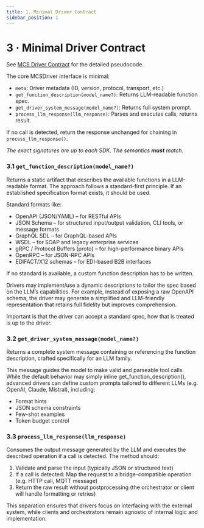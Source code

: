 ```yaml
---
title: 1. Minimal Driver Contract
sidebar_position: 1
---
```


# 3 · Minimal Driver Contract

See [MCS Driver Contract](Driver_Contract.md) for the detailed pseudocode.

The core MCSDriver interface is minimal:

- `meta`: Driver metadata (ID, version, protocol, transport, etc.)
- `get_function_description(model_name?)`: Returns LLM-readable function spec.
- `get_driver_system_message(model_name?)`: Returns full system prompt.
- `process_llm_response(llm_response)`: Parses and executes calls, returns result.

If no call is detected, return the response unchanged for chaining in `process_llm_response()`.

*The exact signatures are up to each SDK. The semantics **must** match.*


### 3.1 `get_function_description(model_name?)`

Returns a static artifact that describes the available functions in a LLM-readable format.
The approach follows a standard-first principle. If an established specification format exists, it should be used.

Standard formats like:
* OpenAPI (JSON/YAML) – for RESTful APIs
* JSON Schema – for structured input/output validation, CLI tools, or message formats
* GraphQL SDL – for GraphQL-based APIs
* WSDL – for SOAP and legacy enterprise services
* gRPC / Protocol Buffers (proto) – for high-performance binary APIs
* OpenRPC – for JSON-RPC APIs
* EDIFACT/X12 schemas – for EDI-based B2B interfaces

If no standard is available, a custom function description has to be written.

Drivers may implement/use a dynamic descriptions to tailor the spec based on the LLM’s capabilities. 
For example, instead of exposing a raw OpenAPI schema, the driver may generate a simplified and LLM-friendly 
representation that retains full fidelity but improves comprehension.

Important is that the driver can accept a standard spec, how that is treated is up to the driver.


### 3.2 `get_driver_system_message(model_name?)`

Returns a complete system message containing or referencing the function description, 
crafted specifically for an LLM family.

This message guides the model to make valid and parseable tool calls. While the 
default behavior may simply inline get_function_description(), advanced drivers can 
define custom prompts tailored to different LLMs (e.g. OpenAI, Claude, Mistral), including:

* Format hints
* JSON schema constraints
* Few-shot examples
* Token budget control


### 3.3 `process_llm_response(llm_response)`

Consumes the output message generated by the LLM and executes the described operation if a call is detected. The method should:

1) Validate and parse the input (typically JSON or structured text)
2) If a call is detected: Map the request to a bridge-compatible operation (e.g. HTTP call, MQTT message)
3) Return the raw result without postprocessing (the orchestrator or client will handle formatting or retries)

This separation ensures that drivers focus on interfacing with the external system, while clients and orchestrators remain agnostic of internal logic and implementation.


